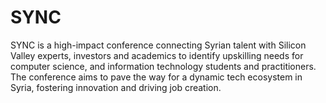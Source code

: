 # SYNC

SYNC is a high-impact conference connecting Syrian talent with Silicon Valley experts, investors and academics to identify upskilling needs for computer science, and information technology students and practitioners. The conference aims to pave the way for a dynamic tech ecosystem in Syria, fostering innovation and driving job creation.
